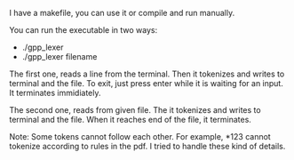 I have a makefile, you can use it or compile and run manually.

You can run the executable in two ways:
- ./gpp_lexer
- ./gpp_lexer filename

The first one, reads a line from the terminal. Then it tokenizes and writes to terminal and the file.
To exit, just press enter while it is waiting for an input. It terminates immidiately.

The second one, reads from given file. The it tokenizes and writes to terminal and the file.
When it reaches end of the file, it terminates.

Note:
Some tokens cannot follow each other. For example, *123 cannot tokenize according to rules in the pdf.
I tried to handle these kind of details.